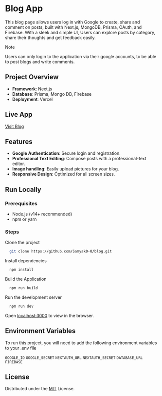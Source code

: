 
# Blog App

This blog page allows users log in with Google to create, share and comment on posts, built with Next.js, MongoDB, Prisma, OAuth, and Firebase. With a sleek and simple UI, Users can explore posts by category, share their thoughts and get feedback easily.


> [!NOTE]
> Users can only login to the application via their google accounts, to be able to post blogs and write comments.

## Project Overview

- **Framework**: Next.js
- **Database**: Prisma, Mongo DB, Firebase
- **Deployment**: Vercel



## Live App

[Visit Blog](https://blog-app-nine-ecru.vercel.app)


## Features

- **Google Authentication**: Secure login and registration.
- **Professional Text Editing**: Compose posts with a professional-text editor.
- **Image handling**: Easily upload pictures for your blog.
- **Responsive Design**: Optimized for all screen sizes.

## Run Locally

### Prerequisites

- Node.js (v14+ recommended)
- npm or yarn

### Steps

Clone the project

```bash
  git clone https://github.com/Samyak0-0/blog.git
```

Install dependencies

```bash
  npm install
```

Build the Application
```bash
  npm run build
```


Run the development server

```bash
  npm run dev
```

Open [localhost:3000](http://localhost:3000) to view in the browser.


## Environment Variables

To run this project, you will need to add the following environment variables to your .env file

`GOOGLE_ID`
`GOOGLE_SECRET`
`NEXTAUTH_URL`
`NEXTAUTH_SECRET`
`DATABASE_URL`
`FIREBASE`

## License

Distributed under the [MIT](https://choosealicense.com/licenses/mit/) License. 